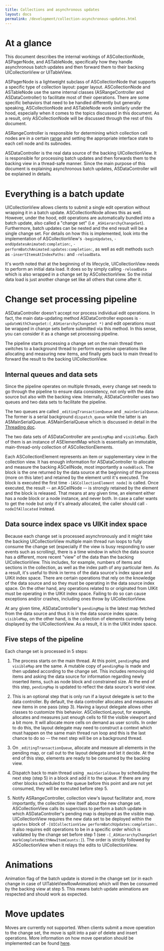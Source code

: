 ```yaml
---
title: Collections and asynchronous updates
layout: docs
permalink: /development/collection-asynchronous-updates.html
---
```


# At a glance

This document describes the internal workings of ASCollectionNode, ASPagerNode, and ASTableNode, specifically how they handle asynchronous batch updates and then forward them to their backing UICollectionView or UITableView.

ASPagerNode is a lightweight subclass of ASCollectionNode that supports a specific type of collection layout: pager layout. ASCollectionNode and ASTableNode use the same internal classes (ASRangeController and ASDataController) to facilitate most of their operations. There are some specific behaviors that need to be handled differently but generally speaking, ASCollectionNode and ASTableNode work similarly under the hood, especially when it comes to the topics discussed in this document. As a result, only ASCollectionNode will be discussed through the rest of this document.

ASRangeController is responsible for determining which collection cell nodes are in a certain [range](/docs/intelligent-preloading.html) and setting the appropriate interface state to each cell node and its subnodes.

ASDataController is the real data source of the backing UICollectionView. It is responsible for processing batch updates and then forwards them to the backing view in a thread-safe manner. Since the main purpose of this document is explaining asynchronous batch updates, ASDataController will be explained in details.

# Everything is a batch update

UICollectionView allows clients to submit a single edit operation without wrapping it in a batch update. ASCollectionNode allows this as well. However, under the hood, edit operations are automatically bundled into a batch update, also called a "change set" (i.e `_ASHierarchyChangeSet`). Furthermore, batch updates can be nested and the end result will be a single change set. For details on how this is implemented, look into the implementation of ASCollectionView's `-beginUpdates`, `-endUpdatesAnimated:completion:`, `-performBatchAnimated:updates:completion:`, as well as edit methods such as `-insertItemsAtIndexPaths:` and `-reloadData`.

It's worth noted that at the beginning of its lifecycle, UICollectionView needs to perform an initial data load. It does so by simply calling `-reloadData` which is also wrapped in a change set by ASCollectionView. So the initial data load is just another change set like all others that come after it.

# Change set processing pipeline

ASDataController doesn't accept nor process individual edit operations. In fact, the main data-updating method ASDataController exposes is `-updateWithChangeSet:(_ASHierarchyChangeSet *)` and edit operations must be wrapped in change sets before submitted via this method. In this sense, you can consider it as a change set processing pipeline.

The pipeline starts processing a change set on the main thread then switches to a background thread to perform expensive operations like allocating and measuring new items, and finally gets back to main thread to forward the result to the backing UICollectionView.

## Internal queues and data sets

Since the pipeline operates on multiple threads, every change set needs to go through the pipeline to ensure data consistency, not only with the data source but also with the backing view. Internally, ASDataController uses two queues and two data sets to facilitate the pipeline.

The two queues are called `_editingTransactionQueue` and `_mainSerialQueue`. The former is a serial background `dispatch_queue` while the latter is an ASMainSerialQueue. ASMainSerialQueue which is discussed in detail in the [Threading doc](/development/threading.html).

The two data sets of ASDataController are `pendingMap` and `visibleMap`. Each of them is an instance of ASElementMap which is essentially an immutable, main-thread-only collection of ASCollectionElements.

Each ASCollectionElement represents an item or supplementary view in the collection view. It has enough information for ASDataController to allocate and measure the backing ASCellNode, most importantly a `nodeBlock`. The block is the one returned by the data source at the beginning of the process (more on this later) and retained by the element until it's executed. The block is executed the first time `-[ASCollectionElement node]` is called. Once executed, the result -- an ASCellNode -- is strongly retained by the element and the block is released. That means at any given time, an element either has a node block or a node instance, and never both. In case a caller wants to get the node but only if it's already allocated, the caller should call `-nodeIfAllocated` instead.

## Data source index space vs UIKit index space

Because each change set is processed asynchronously and it might take the backing UICollectionView multiple main thread run loops to fully consume the change set (especially if the view is busy responding to user events such as scrolling), there is a time window in which the data source has a different, more recent "view" of the data than the backing UICollectionView. This includes, for example, numbers of items and sections in the collection, as well as the index path of any particular item. As a result, it's useful to think in terms of the data source's index space and UIKit index space. There are certain operations that rely on the knowledge of the data source and so they must be operating in the data source index space. On the other hand, any operations related to or originated from UIKit must be operating in the UIKit index space. Failing to do so can cause exceptions and/or crashes, including ones throw by UICollectionView.

At any given time, ASDataController's `pendingMap` is the latest map fetched from the data source and thus it is in the data source index space. `visibleMap`, on the other hand, is the collection of elements currently being displayed by the UICollectionView. As a result, it is in the UIKit index space.

## Five steps of the pipeline

Each change set is processed in 5 steps:
1. The process starts on the main thread. At this point, `pendingMap` and `visibleMap` are the same. A mutable copy of `pendingMap` is made and then updated according to the change set. This includes removing old items and asking the data source for information regarding newly inserted items, such as node block and constrained size. At the end of this step, `pendingMap` is updated to reflect the data source's world view.

2. This is an optional step that is only run if a layout delegate is set to the data controller. By default, the data controller allocates and measures all new items in one pass (step 3). Having a layout delegate allows other classes to customize this behavior. ASCollectionLayout, for example, allocates and measures just enough cells to fill the visible viewport and a bit more. It will allocate more cells on demand as user scrolls. In order to do this, the layout delegate may need to construct a context which must happen on the same main thread run loop and this is the last chance to do so -- the next step will be on a background thread.

3. On `_editingTransactionQueue`, allocate and measure all elements in the pending map, or call out to the layout delegate and let it decide. At the end of this step, elements are ready to be consumed by the backing view.

4. Dispatch back to main thread using `_mainSerialQueue` by scheduling the next step (step 5) in a block and add it to the queue. If there are any other blocks scheduled to the queue before this point and are not yet consumed, they will be executed before step 5.

5. Notify ASRangeController, collection view's layout facilitator and, more importantly, the collection view itself about the new change set. ASCollectionView calls its superclass to perform a batch update in which ASDataController's pending map is deployed as the visible map. UICollectionView requires the new data set to be deployed within the `updates` block of `-[UICollectionView performBatchUpdates:completion:`. It also requires edit operations to be in a specific order which is validated by the change set before step 1 (see `-[_ASHierarchyChangeSet markCompletedWithNewItemCounts:]`). The order is strictly followed by ASCollectionView when it relays the edits to UICollectionView.

# Animations

Animation flag of the batch update is stored in the change set (or in each change in case of UITableViewRowAnimation) which will then be consumed by the backing view at step 5. This means batch update animations are respected and should work as expected.

# Move updates

Moves are currently not supported. When clients submit a move operation to the change set, the move is split into a pair of delete and insert operations. More information on how move operation should be implemented can be found [here](https://github.com/facebookarchive/AsyncDisplayKit/pull/3169).
